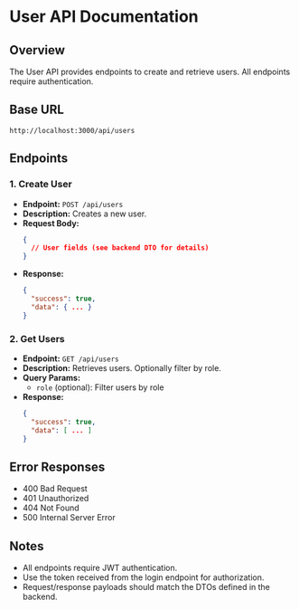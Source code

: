 # User API Documentation

## Overview
The User API provides endpoints to create and retrieve users. All endpoints require authentication.

## Base URL
```
http://localhost:3000/api/users
```

## Endpoints

### 1. Create User
- **Endpoint:** `POST /api/users`
- **Description:** Creates a new user.
- **Request Body:**
  ```json
  {
    // User fields (see backend DTO for details)
  }
  ```
- **Response:**
  ```json
  {
    "success": true,
    "data": { ... }
  }
  ```

### 2. Get Users
- **Endpoint:** `GET /api/users`
- **Description:** Retrieves users. Optionally filter by role.
- **Query Params:**
  - `role` (optional): Filter users by role
- **Response:**
  ```json
  {
    "success": true,
    "data": [ ... ]
  }
  ```

## Error Responses
- 400 Bad Request
- 401 Unauthorized
- 404 Not Found
- 500 Internal Server Error

## Notes
- All endpoints require JWT authentication.
- Use the token received from the login endpoint for authorization.
- Request/response payloads should match the DTOs defined in the backend.
